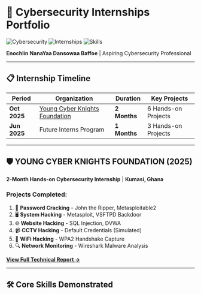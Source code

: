 # 🚀 **Cybersecurity Internships Portfolio**

![Cybersecurity](https://img.shields.io/badge/Cybersecurity-Portfolio-brightgreen) 
![Internships](https://img.shields.io/badge/Internships-2-blue) 
![Skills](https://img.shields.io/badge/Skills-12%2B-orange)

**Enochlin NanaYaa Dansowaa Baffoe** | Aspiring Cybersecurity Professional

---

## 📋 **Internship Timeline**

| Period | Organization | Duration | Key Projects |
|--------|--------------|----------|--------------|
| **Oct 2025** | [Young Cyber Knights Foundation](https://youngcyberknightsfoundation.org) | **2 Months** | 6 Hands-on Projects |
| **Jun 2025** | Future Interns Program | **1 Months** | 3 Hands-on Projects |

---

## 🛡️ **YOUNG CYBER KNIGHTS FOUNDATION (2025)**

**2-Month Hands-on Cybersecurity Internship** | **Kumasi, Ghana**

### **Projects Completed:**
1. 🔐 **Password Cracking** - John the Ripper, Metasploitable2
2. 🖥️ **System Hacking** - Metasploit, VSFTPD Backdoor 
3. 🌐 **Website Hacking** - SQL Injection, DVWA
4. 📹 **CCTV Hacking** - Default Credentials (Simulated)
5. 📡 **WiFi Hacking** - WPA2 Handshake Capture
6. 🔍 **Network Monitoring** - Wireshark Malware Analysis

**[View Full Technical Report →](internships/yckf-2025/Enochlin%20NanaYaa%20Dansowaa%20Baffoe.pdf)**

---

## 🛠️ **Core Skills Demonstrated**
